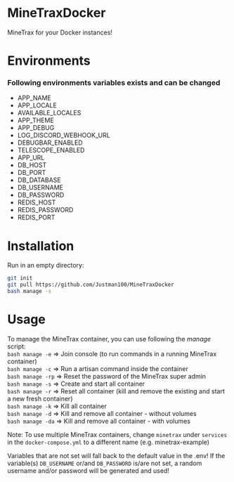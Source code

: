 # MineTraxDocker
MineTrax for your Docker instances!

# Environments
### Following environments variables exists and can be changed
- APP_NAME
- APP_LOCALE
- AVAILABLE_LOCALES
- APP_THEME
- APP_DEBUG
- LOG_DISCORD_WEBHOOK_URL
- DEBUGBAR_ENABLED
- TELESCOPE_ENABLED
- APP_URL
- DB_HOST
- DB_PORT
- DB_DATABASE
- DB_USERNAME
- DB_PASSWORD
- REDIS_HOST
- REDIS_PASSWORD
- REDIS_PORT

# Installation
Run in an empty directory:

```bash
git init
git pull https://github.com/Justman100/MineTraxDocker
bash manage -s
```

# Usage
To manage the MineTrax container, you can use following the *manage* script:
<br>
`bash manage -e` => Join console (to run commands in a running MineTrax container)
<br>
`bash manage -c` => Run a artisan command inside the container
<br>
`bash manage -rp` => Reset the password of the MineTrax super admin
<br>
`bash manage -s` => Create and start all container
<br>
`bash manage -r` => Reset all container (kill and remove the existing and start a new fresh container)
<br>
`bash manage -k` => Kill all container
<br>
`bash manage -d` => Kill and remove all container - without volumes
<br>
`bash manage -da` => Kill and remove all container - with volumes
<br>

Note: To use multiple MineTrax containers, change `minetrax` under `services` in the `docker-compose.yml` to a different name (e.g. minetrax-example)


Variables that are not set will fall back to the default value in the .env! If the variable(s) `DB_USERNAME` or/and `DB_PASSWORD` is/are not set, a random username and/or password will be generated and used!